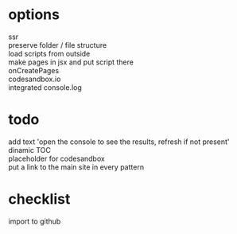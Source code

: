 # options

ssr  
preserve folder / file structure  
load scripts from outside  
make pages in jsx and put script there  
onCreatePages  
codesandbox.io  
integrated console.log

# todo

add text 'open the console to see the results, refresh if not present'  
dinamic TOC  
placeholder for codesandbox  
put a link to the main site in every pattern

# checklist

<!-- .md   -->
<!-- .ts   -->
<!-- .html   -->
<!-- transfer explanations from .html to .md -->
<!-- .md renamed -->
<!-- .html renamed   -->
<!-- remove what's not necessary from folders   -->
import to github

